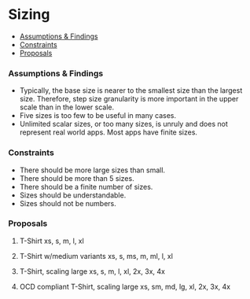 # Sizing

<!-- START doctoc generated TOC please keep comment here to allow auto update -->
<!-- DON'T EDIT THIS SECTION, INSTEAD RE-RUN doctoc TO UPDATE -->


- [Assumptions & Findings](#assumptions--findings)
- [Constraints](#constraints)
- [Proposals](#proposals)

<!-- END doctoc generated TOC please keep comment here to allow auto update -->

### Assumptions & Findings

- Typically, the base size is nearer to the smallest size than the largest size.  Therefore, step size granularity is more important in the upper scale than in the lower scale.
- Five sizes is too few to be useful in many cases.
- Unlimited scalar sizes, or too many sizes, is unruly and does not represent real world apps.  Most apps have finite sizes.

### Constraints

- There should be more large sizes than small.
- There should be more than 5 sizes.
- There should be a finite number of sizes.
- Sizes should be understandable.
- Sizes should not be numbers.

### Proposals

1. T-Shirt
    xs, s, m, l, xl

1. T-Shirt w/medium variants
    xs, s, ms, m, ml, l, xl

1. T-Shirt, scaling large
    xs, s, m, l, xl, 2x, 3x, 4x

1. OCD compliant T-Shirt, scaling large
    xs, sm, md, lg, xl, 2x, 3x, 4x
